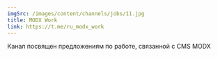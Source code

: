 ```yaml
---
imgSrc: /images/content/channels/jobs/11.jpg
title: MODX Work
link: https://t.me/ru_modx_work
---
```


Канал посвящен предложениям по работе, связанной с CMS MODX
